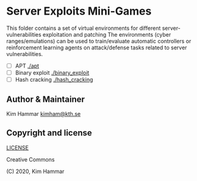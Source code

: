 # Server Exploits Mini-Games

This folder contains a set of virtual environments for different server-vulnerabilities exploitation and patching 
The environments (cyber ranges/emulations) can be used to train/evaluate automatic controllers or reinforcement learning agents on
attack/defense tasks related to server vulnerabilities. 

- [ ] APT [./apt](./apt)
- [ ] Binary exploit [./binary_exploit](./binary_exploit)
- [ ] Hash cracking [./hash_cracking](./hash_cracking) 

## Author & Maintainer

Kim Hammar <kimham@kth.se>

## Copyright and license

[LICENSE](LICENSE.md)

Creative Commons

(C) 2020, Kim Hammar